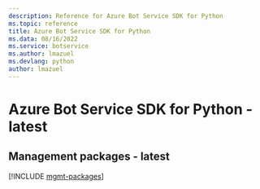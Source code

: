 ```yaml
---
description: Reference for Azure Bot Service SDK for Python
ms.topic: reference
title: Azure Bot Service SDK for Python
ms.data: 08/16/2022
ms.service: botservice
ms.author: lmazuel
ms.devlang: python
author: lmazuel
---
```

# Azure Bot Service SDK for Python - latest

## Management packages - latest
[!INCLUDE [mgmt-packages](bot-service-mgmt-index.md)]